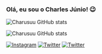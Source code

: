 ### Olá, eu sou o Charles Júnio! 😉


![Charusuu GitHub stats](https://github-readme-stats.vercel.app/api?username=charusuu&show_icons=true&theme=radical)

![Charusuu GitHub stats](https://github-readme-stats.vercel.app/api/top-langs/?username=charusuu&theme=blue-green)

[![Instagram](https://img.shields.io/badge/Instagram-E4405F?style=for-the-badge&logo=instagram&logoColor=white)](https://www.instagram.com/charlless_jr/)
[![Twitter](https://img.shields.io/badge/Twitter-1DA1F2?style=for-the-badge&logo=twitter&logoColor=white)](https://twitter.com/charusuu)
[![Twitter](https://img.shields.io/badge/Twitch-9146FF?style=for-the-badge&logo=twitch&logoColor=white)](https://www.twitch.tv/charleszzard)


